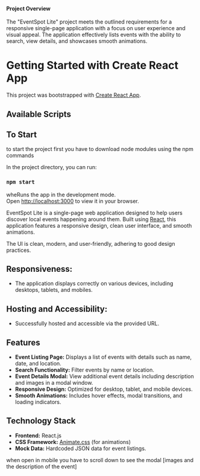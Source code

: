 #### Project Overview
The "EventSpot Lite" project meets the outlined requirements for a responsive single-page application with a focus on user experience and visual appeal. The application effectively lists events with the ability to search, view details, and showcases smooth animations.

# Getting Started with Create React App

This project was bootstrapped with [Create React App](https://github.com/facebook/create-react-app).

## Available Scripts

## To Start
 to start the project first you have to download node modules using the npm commands

In the project directory, you can run:

### `npm start`

wheRuns the app in the development mode.\
Open [http://localhost:3000](http://localhost:3000) to view it in your browser.

EventSpot Lite is a single-page web application designed to help users discover local events happening around them. Built using [React](https://reactjs.org/), this application features a responsive design, clean user interface, and smooth animations.

The UI is clean, modern, and user-friendly, adhering to good design practices.

## Responsiveness:
   - The application displays correctly on various devices, including desktops, tablets, and mobiles.

## Hosting and Accessibility:
   - Successfully hosted and accessible via the provided URL.

## Features
- **Event Listing Page:** Displays a list of events with details such as name, date, and location.
- **Search Functionality:** Filter events by name or location.
- **Event Details Modal:** View additional event details including description and images in a modal window.
- **Responsive Design:** Optimized for desktop, tablet, and mobile devices.
- **Smooth Animations:** Includes hover effects, modal transitions, and loading indicators.

## Technology Stack
- **Frontend:** React.js
- **CSS Framework:** [Animate.css](https://animate.style/) (for animations)
- **Mock Data:** Hardcoded JSON data for event listings.

 when open in mobile you have to scroll down to see the modal [images and the description of the event]





